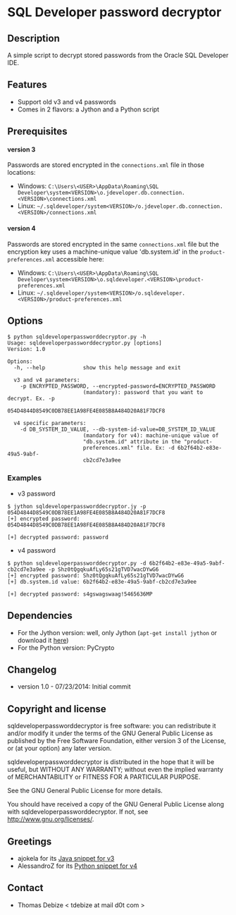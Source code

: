 SQL Developer password decryptor
================================

Description
-----------
A simple script to decrypt stored passwords from the Oracle SQL Developer IDE.

Features
--------
* Support old v3 and v4 passwords
* Comes in 2 flavors: a Jython and a Python script

Prerequisites
-----
#### version 3
Passwords are stored encrypted in the `connections.xml` file in those locations:
* Windows: `C:\Users\<USER>\AppData\Roaming\SQL Developer\system<VERSION>\o.jdeveloper.db.connection.<VERSION>\connections.xml`
* Linux: `~/.sqldeveloper/system<VERSION>/o.jdeveloper.db.connection.<VERSION>/connections.xml`

#### version 4
Passwords are stored encrypted in the same `connections.xml` file but the encryption key uses a machine-unique value 'db.system.id' in the `product-preferences.xml` accessible here:
* Windows: `C:\Users\<USER>\AppData\Roaming\SQL Developer\system<VERSION>\o.sqldeveloper.<VERSION>\product-preferences.xml`
* Linux: `~/.sqldeveloper/system<VERSION>/o.sqldeveloper.<VERSION>/product-preferences.xml`

Options
-------
```
$ python sqldeveloperpassworddecryptor.py -h
Usage: sqldeveloperpassworddecryptor.py [options]
Version: 1.0

Options:
  -h, --help            show this help message and exit

  v3 and v4 parameters:
    -p ENCRYPTED_PASSWORD, --encrypted-password=ENCRYPTED_PASSWORD
                        (mandatory): password that you want to decrypt. Ex. -p
                        054D4844D8549C0DB78EE1A98FE4E085B8A484D20A81F7DCF8

  v4 specific parameters:
    -d DB_SYSTEM_ID_VALUE, --db-system-id-value=DB_SYSTEM_ID_VALUE
                        (mandatory for v4): machine-unique value of
                        "db.system.id" attribute in the "product-
                        preferences.xml" file. Ex: -d 6b2f64b2-e83e-49a5-9abf-
                        cb2cd7e3a9ee
```

### Examples
* v3 password
```
$ jython sqldeveloperpassworddecryptor.jy -p 054D4844D8549C0DB78EE1A98FE4E085B8A484D20A81F7DCF8
[+] encrypted password: 054D4844D8549C0DB78EE1A98FE4E085B8A484D20A81F7DCF8

[+] decrypted password: password
```

* v4 password
```
$ python sqldeveloperpassworddecryptor.py -d 6b2f64b2-e83e-49a5-9abf-cb2cd7e3a9ee -p Shz0tQgqkuAfLy65s21gTVD7wacDYwG6
[+] encrypted password: Shz0tQgqkuAfLy65s21gTVD7wacDYwG6
[+] db.system.id value: 6b2f64b2-e83e-49a5-9abf-cb2cd7e3a9ee

[+] decrypted password: s4gswagswaag!5465636MP
```

Dependencies
------------
* For the Jython version: well, only Jython (`apt-get install jython` or download it [here](http://www.jython.org/downloads.html))
* For the Python version: PyCrypto

Changelog
---------
* version 1.0 - 07/23/2014: Initial commit

Copyright and license
---------------------
sqldeveloperpassworddecryptor is free software: you can redistribute it and/or modify it under the terms of the GNU General Public License as published by the Free Software Foundation, either version 3 of the License, or (at your option) any later version.

sqldeveloperpassworddecryptor is distributed in the hope that it will be useful, but WITHOUT ANY WARRANTY; without even the implied warranty of MERCHANTABILITY or FITNESS FOR A PARTICULAR PURPOSE.  

See the GNU General Public License for more details.

You should have received a copy of the GNU General Public License along with sqldeveloperpassworddecryptor. 
If not, see http://www.gnu.org/licenses/.

Greetings
---------
* ajokela for its [Java snippet for v3](https://gist.github.com/ajokela/1846191)
* AlessandroZ for its [Python snippet for v4](https://raw.githubusercontent.com/AlessandroZ/LaZagne/master/Linux/src/softwares/databases/sqldeveloper.py)

Contact
-------
* Thomas Debize < tdebize at mail d0t com >